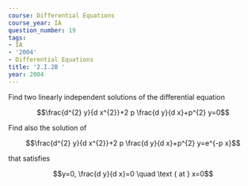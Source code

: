 ```yaml
---
course: Differential Equations
course_year: IA
question_number: 19
tags:
- IA
- '2004'
- Differential Equations
title: '2.I.2B '
year: 2004
---
```



Find two linearly independent solutions of the differential equation

$$\frac{d^{2} y}{d x^{2}}+2 p \frac{d y}{d x}+p^{2} y=0$$

Find also the solution of

$$\frac{d^{2} y}{d x^{2}}+2 p \frac{d y}{d x}+p^{2} y=e^{-p x}$$

that satisfies

$$y=0, \frac{d y}{d x}=0 \quad \text { at } x=0$$